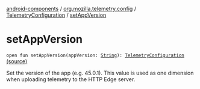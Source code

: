 [android-components](../../index.md) / [org.mozilla.telemetry.config](../index.md) / [TelemetryConfiguration](index.md) / [setAppVersion](./set-app-version.md)

# setAppVersion

`open fun setAppVersion(appVersion: `[`String`](https://kotlinlang.org/api/latest/jvm/stdlib/kotlin/-string/index.html)`): `[`TelemetryConfiguration`](index.md) [(source)](https://github.com/mozilla-mobile/android-components/blob/master/components/service/telemetry/src/main/java/org/mozilla/telemetry/config/TelemetryConfiguration.java#L330)

Set the version of the app (e.g. 45.0.1). This value is used as one dimension when uploading telemetry to the HTTP Edge server.

